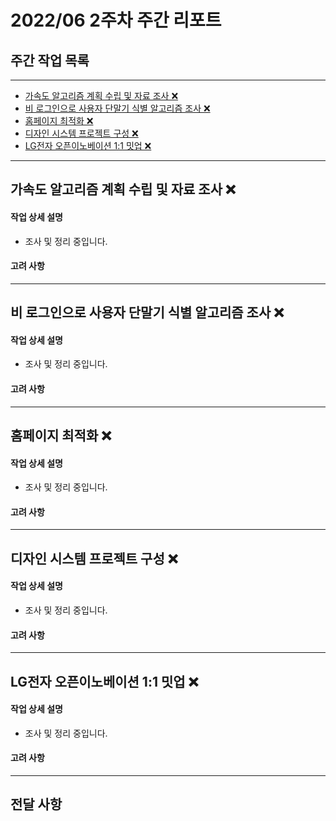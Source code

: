 # 2022/06 2주차 주간 리포트

## 주간 작업 목록

---

- [가속도 알고리즘 계획 수립 및 자료 조사 ❌](#가속도-알고리즘-계획-수립-및-자료-조사-)
- [비 로그인으로 사용자 단말기 식별 알고리즘 조사 ❌](#비-로그인으로-사용자-단말기-식별-알고리즘-조사-)
- [홈페이지 최적화 ❌](#홈페이지-최적화-)
- [디자인 시스템 프로젝트 구성 ❌](#디자인-시스템-프로젝트-구성-)
- [LG전자 오픈이노베이션 1:1 밋업 ❌](#lg전자-오픈이노베이션-11-밋업-)

---

## 가속도 알고리즘 계획 수립 및 자료 조사 ❌

#### 작업 상세 설명

- 조사 및 정리 중입니다.

#### 고려 사항

---

## 비 로그인으로 사용자 단말기 식별 알고리즘 조사 ❌

#### 작업 상세 설명

- 조사 및 정리 중입니다.

#### 고려 사항

---

## 홈페이지 최적화 ❌

#### 작업 상세 설명

- 조사 및 정리 중입니다.

#### 고려 사항

---

## 디자인 시스템 프로젝트 구성 ❌

#### 작업 상세 설명

- 조사 및 정리 중입니다.

#### 고려 사항

---

## LG전자 오픈이노베이션 1:1 밋업 ❌

#### 작업 상세 설명

- 조사 및 정리 중입니다.

#### 고려 사항

---

## 전달 사항
